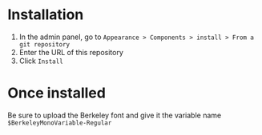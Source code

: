 # Installation
1. In the admin panel, go to `Appearance > Components > install > From a git repository`
2. Enter the URL of this repository
3. Click `Install`

# Once installed

Be sure to upload the Berkeley font and give it the variable name `$BerkeleyMonoVariable-Regular` 
